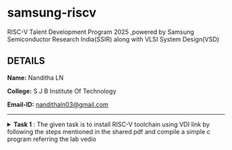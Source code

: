 # samsung-riscv
RISC-V Talent Development Program 2025 ,powered by Samsung Semiconductor Research India(SSIR) along with VLSI System Design(VSD)
## DETAILS
**Name:** Nanditha LN 

**College:** S J B Institute Of Technology 

**Email-ID:** nandithaln03@gmail.com 

-----------------------------------------------------------------------------------------------------------------------------------------------------------

<details>
<summary
>
  <b>Task 1</b> :
  The given task is to install RISC-V toolchain using VDI link by following the steps mentioned in the shared pdf and compile a simple c program referring the lab vedio 
</summary> 

### What is RISC-V Toolchain?
> The RISC-V toolchain comprises the assembler, compiler, linker, and debugger, each playing a critical role in developing and debugging software for RISC-V microcontrollers. Understanding how these components work together empowers developers to write efficient code, leverage existing libraries, and debug their applications effectively. By harnessing the power of the RISC-V toolchain, developers can unlock the full potential of this open-source instruction set architecture.
> 
**1. Compiling a simple C program to find the sum from 1 to n**

![Sum1ton(C lab)](https://github.com/user-attachments/assets/ba20856e-fd95-45c2-9412-59f3a7791c21)

**2. O1 command and object dump**

### What is Object Dump?
>Objdump provides the address, the encoding, and the mnemonics. RISC-V objdump will work on any binary that contains RISC-V code. That includes executables, object files, and shared libraries.
>

Code for O1:

```
$ riscv64-unknown-elf-gcc -O1 -mabi=lp64 -march=rv64i -o sum1ton.o sum1ton.c
$ riscv64-unknown-elf-objdump -d sum1ton.o
```

![Cat command](https://github.com/user-attachments/assets/5118a693-c2ef-4bcb-9e99-ee57b94360ea)

![objdump](https://github.com/user-attachments/assets/8fdb3eba-d04a-49f6-a742-799e6d5f8d6d)

The main section is found in the object dump 

![objdump main section](https://github.com/user-attachments/assets/98b32a57-bf34-4a5d-808e-20ae755f2a8c)

**3. To find object dump using Ofast command**

Code:

```
$ riscv64-unknown-elf-gcc -Ofast -mabi=lp64 -march=rv64i -o sum1ton.o sum1ton.c
$ riscv-unknown-elf-objdump -d sum1ton.o
```
Here d stands for dis assemble 
![objectdump using Ofast](https://github.com/user-attachments/assets/e3e26e37-ff7e-4d3c-847d-c1d508b9d468)

--------------------------------------------------------------------------------------------------------------------------------------------------

<details>
<summary>
<b>Task 2:</b> This task is to compile a new simple C program and collect the RISC-V object dump using both -O1 and -Ofast </summary>

Program to find whether the entered number is prime number or not:
```
#include<stdio.h>
int main()
{
  int i,num,temp=0;
  printf("Enter a number");
  scanf("%d",&num);
  for(i=2;i<=num/2;i++)
  {
    if(num%i==0)
    {
     temp++;
     break;
     }
  }
  if(temp==0&&num!=1)
  {
   printf("%d is a prime number\n",num)
  }
  else
  {
   printf("%d is not a prime number\n",num)
  }
  return 0;
}
```
**The related files are attached below**
![prime c and output](https://github.com/user-attachments/assets/3a8c6706-fa53-41d4-ba40-9fc8c0e65a59)

### What is spike command?
>spike command is similar to the ```./a.out``` command where it is used to see the output but spike is used to see output in riscv simulator. The output produced is same as the a.out command.

``` spike pk prime.c```


**To find the ```objdump``` the procedure is similar to the previous task given where we run the program for sum1ton.c**

![output using spike](https://github.com/user-attachments/assets/df091ccd-e227-4504-b2c5-af8cf6beae2c)

![O1](https://github.com/user-attachments/assets/fc5ead42-208e-42ae-b286-993d5cf060ae)

![O1 obj](https://github.com/user-attachments/assets/fb002211-fcb3-452d-8421-80c7249218d4)

![Ofast](https://github.com/user-attachments/assets/cb3cc93b-3282-4a67-9ace-def8613d0277)

![Ofast obj](https://github.com/user-attachments/assets/ec740678-18c0-416f-b4e9-d10a38fc2bdc)

**To find the contents present in the main section or any other section the following code is used where lui stands for ***load upper immediate*****

```
spike -d pk prime.o

```

![load upper immediate](https://github.com/user-attachments/assets/96d1529f-d773-4685-88e6-8a22a20edfd3)

----------------------------------------------------------------------------------------------------------------------------------------------------------------------------------------------------------------------------------------------------------------------------

<details>
<summary>
<b>Task 3 : </b> the third task is To identify **15 unique RISC-V instructions and determine the 32-bit instruction** code</summary>

RISC-V (Reduced Instruction Set Computer - Version 5) is an open, free instruction set architecture (ISA) that follows the RISC principles. It was designed to be simple, clean, and extensible, making it suitable for a wide range of computing applications.

**1. Instruction Set**

**Base ISA:** RISC-V has a small, fixed set of base instructions. The simplest one is RV32I, which is a 32-bit integer base ISA. There's also RV64I for 64-bit systems.

**Extensions:** RISC-V is modular, with optional extensions like M (integer multiplication and division), A (atomic instructions), F (single-precision floating point), D (double-precision floating point), etc.

**Custom Extensions:** Users can define their custom extensions while keeping compatibility with the base ISA.


**2. Instruction Formats**

**Fixed-Length:** All instructions are 32 bits long (with some optional 16-bit compressed instructions for efficiency).
Formats: RISC-V has several instruction formats like R-type (Register), I-type (Immediate), S-type (Store), B-type (Branch), U-type (Upper Immediate), and J-type (Jump).

**3. Load/Store Architecture**
RISC-V follows the load/store architecture, meaning that it can only perform arithmetic operations on registers, not directly on memory. Data must first be loaded into registers, manipulated, and then stored back to memory if needed.

**4. Simplicity and Regularity**
Instructions have a consistent format, which simplifies decoding and execution.
There are fewer instructions compared to CISC (Complex Instruction Set Computer) architectures, making RISC-V simpler to implement in hardware.


**5. Advantages of RISC-V**

***Open Standard:*** It's not bound by proprietary rights, making it widely accessible for research, teaching, and industry.

***Scalability:*** Can be used in a wide range of devices from tiny embedded systems to powerful supercomputers.

***Efficiency:*** The simplicity and modularity often lead to better performance and energy efficiency.

**Step 1:** Create prime.o file 

### Why covert the c file to object file?
> The ```gcc``` compiler translates source code to machine code but in object file . The object file is a binary file that contains the machine code for the compiled source code, along with information about external symbols (functions or variables defined in other files).

Code:
```
$ cat prime.c
$ riscv64-unknown-elf-gcc -O1 -mabi=lp64 -march=rv64i -o prime.o prime.c
$ ls -ltr
```

**Step 2:** Get the ```objdump``` for the object file and navigate to the ```main``` section 

Code:
```
$ risvc64-unknown-elf-objdump -d prime.o
```

**Step 3:** Identify the instruction format 

### RISC-V Instruction formats

In RISC-V, an instruction format refers to the layout or structure of an instruction in memory, defining how the binary representation of the instruction is split into various fields. Each field specifies different parts of the operation, like the opcode, registers, immediate values, etc.

RISC-V instructions are fixed-length (32 bits) and follow a few primary formats, each serving a different type of instruction (arithmetic, load/store, branching, etc.).

### Types of Instruction Format 

* **R-Type** - Register type
* **I-Type** - Immediate type
* **S-Type** - Store type
* **B-Type** - Branch type
* **U-Type** - Upper-intermmediate type
* **J-Type** - Jump type

### 1. R-Type/Register type
* Used for arithmetic and logical instructions that operate on registers.

      [funct7 | rs2 | rs1 | funct3 | rd | opcode]
        7bit   5bit  5bit    3bit    5bit  7bit 

   * **funct7:** 7 bits that specify the operation's variant.
   * **rs2:** 5 bits specifying the second source register.
   * **rs1:** 5 bits specifying the first source register.
   * **funct3:** 3 bits specifying the operation (e.g., add, sub, etc.).
   * **rd:** 5 bits specifying the destination register where the result will be stored.
   * **opcode:** 7 bits specifying the operation (e.g., arithmetic operation, logical operation).
     
**Example:** ```add``` instruction adds two registers and stores the result in a third register.

### 2. I-Type/Immediate type 
* Used for operations that involve an immediate value (constant).

      [imm[11:0] | rs1 | funct3 | rd | opcode]
        12bit     5bit   3bit    5bit  7bit

    * **imm[11:0]:** 12 bits immediate value (constant).
    * **rs1:** 5 bits specifying the source register.
    * **funct3:** 3 bits specifying the operation.
    * **rd:** 5 bits specifying the destination register.
    * **opcode:** 7 bits specifying the operation.
      
  **Example:** ```addi``` adds an immediate value to a register.

### 3. S-Type/Store type
  * Used for store instructions that write data from a register to memory.

        [imm[11:5] | rs2 | rs1 | funct3 | imm[4:0] | opcode]
           7bit      5bit   5bit   3bit    5bit       7bit   

     * **imm[11:5]:** 7 bits of the immediate value.
     * **rs2:** 5 bits specifying the source register (data to be stored).
     * **rs1:** 5 bits specifying the base register (address for storing).
     * **funct3:** 3 bits specifying the store operation.
     * **imm[4:0]:** 5 bits of the immediate value.
     * **opcode:** 7 bits specifying the store instruction.

Example: ```sw``` stores a word (32 bits) from a register to memory.

 ### 4. B-Type/Branch type 
  * Used for conditional branch instructions.
 
        [imm[12] | imm[10:5] | rs2 | rs1 | funct3 | imm[4:1] | imm[11] | opcode]

      * **imm:** 12 bits immediate value that represents the offset for the branch.
      * **rs2:** 5 bits specifying the second register (used for comparison).
      * **rs1:** 5 bits specifying the first register (used for comparison).
      * **funct3:** 3 bits specifying the branch condition (e.g., equal, not equal).
      * **opcode:** 7 bits specifying the branch instruction.
        
**Example:** ```beq``` branches if two registers are equal.

### 5. U-Type/Upper-immediate type
* Used for instructions that need a large immediate value (used for loading constants).

       [imm[31:12] | rd | opcode]

  * **imm[31:12]:** 20 bits of the immediate value (upper part of the immediate).
  * **rd:** 5 bits specifying the destination register.
  * **opcode:** 7 bits specifying the operation.
    
**Example:** ```lui``` loads an immediate value into the upper 20 bits of a register.

### 6. J-Type/Jump type
* Used for jump instructions that use a large offset.

       [imm[20] | imm[10:1] | imm[11] | imm[19:12] | rd | opcode]

    * **imm:** 21 bits immediate value that specifies the jump target.
    * **rd:** 5 bits (usually unused in jump instructions).
    * **opcode:** 7 bits specifying the jump operation.

***Example:** ```jal``` performs a jump and link.


### **1. `addi` - Add Immediate** (for initializing `temp = 0`)
- **Format Type**: **I-type**
  - **Explanation**: The `addi` instruction adds an immediate value to a register.
- **32-bit Binary**:  
  `000000000000 | 00000 | 000 | 01000 | 0010011`
  - This corresponds to `addi x8, x0, 0`.

### **2. `lw` - Load Word** (loading `num` from memory)
- **Format Type**: **I-type**
  - **Explanation**: Loads a word from memory into a register.
- **32-bit Binary**:  
  `000000000000 | 00000 | 010 | 00001 | 0000011`
  - This corresponds to `lw x1, 0(x0)` (assuming `num` is stored at address 0).

### **3. `addi` - Add Immediate** (setting loop index `i = 2`)
- **Format Type**: **I-type**
  - **Explanation**: Adds immediate value to the register for the loop variable `i = 2`.
- **32-bit Binary**:  
  `000000000010 | 00000 | 000 | 00010 | 0010011`
  - This corresponds to `addi x2, x0, 2`.

### **4. `div` - Division** (for `num / 2` in the for loop)
- **Format Type**: **R-type**
  - **Explanation**: Divides the contents of two registers (`num` and `2`).
- **32-bit Binary**:  
  `0000001 | 00001 | 00010 | 000 | 0110011`
  - This corresponds to `div x3, x1, x2`.

### **5. `blt` - Branch if Less Than** (for checking if `i <= num / 2`)
- **Format Type**: **B-type**
  - **Explanation**: Branches if `x3 < x2`, checking loop condition.
- **32-bit Binary**:  
  `0000000 | 00010 | 00001 | 100 | 0000000 | 0000 | 0 | 1100011`
  - This corresponds to `blt x3, x2, end_loop`.

### **6. `rem` - Remainder** (for `num % i`)
- **Format Type**: **R-type**
  - **Explanation**: Computes the remainder when dividing `num` by `i`.
- **32-bit Binary**:  
  `0000001 | 00001 | 00010 | 100 | 0110011`
  - This corresponds to `rem x4, x1, x2`.

### **7. `beq` - Branch if Equal** (for `num % i == 0`)
- **Format Type**: **B-type**
  - **Explanation**: Branches if `x4 == x0`, i.e., when `num % i == 0`.
- **32-bit Binary**:  
  `0000000 | 00000 | 00001 | 000 | 0000000 | 0000 | 0 | 1100011`
  - This corresponds to `beq x4, x0, next`.

### **8. `addi` - Add Immediate** (for `temp++`)
- **Format Type**: **I-type**
  - **Explanation**: Adds immediate value to `temp` (incrementing it).
- **32-bit Binary**:  
  `000000000001 | 01000 | 000 | 00101 | 0010011`
  - This corresponds to `addi x5, x8, 1`.

### **9. `bne` - Branch if Not Equal** (for checking if `temp != 0`)
- **Format Type**: **B-type**
  - **Explanation**: Branches if `temp != 0`.
- **32-bit Binary**:  
  `0000000 | 00001 | 00001 | 001 | 0000010 | 0000 | 0 | 1100011`
  - This corresponds to `bne x5, x0, prime_not_prime`.

### **10. `jal` - Jump and Link** (for prime check: jump to print "prime")
- **Format Type**: **J-type**
  - **Explanation**: Jumps to a specified address and saves the return address in a register.
- **32-bit Binary**:  
  `000000000000 | 00010 | 0110111`
  - This corresponds to `jal x2, print_prime`.

### **11. `addi` - Add Immediate** (return 0, `temp = 0`)
- **Format Type**: **I-type**
  - **Explanation**: Add immediate value to register for the return value.
- **32-bit Binary**:  
  `000000000000 | 00000 | 000 | 01010 | 0010011`
  - This corresponds to `addi x10, x0, 0`.

### **12. `sw` - Store Word** (store the value of `num` for printing)
- **Format Type**: **S-type**
  - **Explanation**: Stores a word from a register to memory.
- **32-bit Binary**:  
  `0000000 | 00011 | 00001 | 010 | 00000 | 0100011`
  - This corresponds to `sw x1, 0(x3)`.

### **13. `lui` - Load Upper Immediate** (set up `x2` register with high immediate value)
- **Format Type**: **U-type**
  - **Explanation**: Loads a 20-bit immediate into the upper 20 bits of a register.
- **32-bit Binary**:  
  `000000000000 | 00010 | 0110111`
  - This corresponds to `lui x2, 0`.

### **14. `xori` - Exclusive OR Immediate** (for bitwise manipulation, if applicable)
- **Format Type**: **I-type**
  - **Explanation**: Performs bitwise XOR between a register and an immediate value.
- **32-bit Binary**:  
  `000000000000 | 00001 | 100 | 00010 | 0010011`
  - This corresponds to `xori x2, x1, 0`.

### **15. `and` - Bitwise AND** (for masking or setting flags)
- **Format Type**: **R-type**
  - **Explanation**: Performs a bitwise AND operation between two registers.
- **32-bit Binary**:  
  `00001 | 00010 | 00000 | 00000 | 0110011`
  - This corresponds to `and x2, x3, x0`.

---

<details>
<summary>
<b>Task 4:</b> the Task 4 is to perform a functional simulation of the given RISC-V Core Verilog netlist and testbench </summary>


**Step 1:**
   * To download the Verilog netlist and test bench from the reference GitHub repository https://github.com/vinayrayapati/rv32i
   * We are downloading the file because the designing of RISC-V architecture and writing its testbench is not a part of this internship.

 **Step 2:**
  * Install the suitable simulation tool that is ```iverilog``` and ```gtkwave```
  * To install them use the foloowing command
    ```
    $ istall apt iverilog
    $ install apt gtkwave
    ```
    **Step 3:**
     * To run and simulate use the foloowing command
       ```
       $ iverilog -o iiitb_rv32i iiitb_rv32i.v iiitb_rv32i_tb.v
       ```
     * This will create the vcd file

**Step 4:**
 * To see the waveform in gtkwave use the following command use the vcd file created earlier
   ```
   $ gtkwave iiitb_rv32i.vcd
   ```

**Step 5:**
 * Analyze the output waveform.
 * The bit pattern will not match the instruction found in Task 3
 * **O1 ≠ O2**

**1. ```Add R6, R2, R1```**

 *  A=1
 *  B=2
 *  The out put is 3 as the command ```Add``` adds the given inputs
 *  32 bit --> 02208300
   
![Add](https://github.com/user-attachments/assets/0818f8d0-3744-4469-81f3-50d591093e30)

 **2. ```ADDI R12, R4, 5```**

  * A=4
  * B=5
  * Output is 9 it adds the number with the immediate value
  * 32 bit --> 00520600
 
 ![addi](https://github.com/user-attachments/assets/65a51888-7f63-4829-95cb-9bf7c4d98ca7)

 **3.```AND R8, R1, R3```**

 * A=3
 * B=1
 * Output is 1 [ 3&1 = 1]
 * 32 bit --> 0230A400

 ![and](https://github.com/user-attachments/assets/1e7dd2e2-f149-4a65-b929-364efcb4f6c0)

 **4.```BEQ R0, R0, 15```**

 * Value stored= 0
 * incremented by 15=25
 * 32 bit --> 00F0002
 
![beq](https://github.com/user-attachments/assets/0bc9f531-5edb-4e94-b3e8-a83bd44e3674)

**5.```BNE R0, R1, 20```**

 * Checks both the value stored
 * if not equal increments by 20 = 46
 * 32 bit --> 01409002

![bne](https://github.com/user-attachments/assets/0ea6f2f1-f145-43a7-9596-c2a37e82e720)

**6.```OR R9, R2, R5```**

 * A=2
 * B=5
 * Output is 7
 * 32 bit --> 02513480

![or](https://github.com/user-attachments/assets/8b569d45-f71b-496a-a91e-9f8293bf964f)

**7.```SLL R15, R1, R2```**

 * The output is 4
 * this operator shifts 1 as the value is 2 001 is shifted to 100
 * 32 bit --> 2131843

![sll](https://github.com/user-attachments/assets/34e2e0fc-2639-4aa8-9685-5b45a66f2823)

**8.```SLT R1, R2, R4```**

 * Compares the stored value if true 1 else 0
 * 2 and 4 -- 2 < 4 hence 1
 * 32 bit --> 02415580

![slt](https://github.com/user-attachments/assets/2c58ca8d-3f57-457b-8f59-fc5d2683d6d2)

**9.```SUB R7, R1, R2```**

 * This operator or intsruction substracts the 2 stored value
 * A=1
 * B=2
 * A-B = 1-2 = -1
 * 32 bit --> 02209380
 
![sub](https://github.com/user-attachments/assets/ea0531eb-3a77-4cc5-9764-65b4d31c7c32)

**10.```XOR R10, R1, R4```**

 * It performs bitwise XOR function
 * A=1
 * B=5
 * output is 5
 * 32 bit --> 0240C500

![xor](https://github.com/user-attachments/assets/235de2a8-3f3f-446e-a00c-a4550e36ded7)

---

<details>
<summary>
<b>Task 5:</b> This task is to add project name with brief overview and components required </summary>
    
### Overview

This project adds a 16x2 LCD display to the digital lock system to show user-friendly messages. The system accepts input via push buttons to form a "password," compares it with a predefined code, and provides feedback on the LCD. If the password is correct, an LED or buzzer activates to indicate success. If incorrect, an error message appears, and the lock remains closed.


### Components required 

 * VSDSquadron Board: The RISC-V-based development board for running the code.
 * 16x2 LCD Display: To display messages like "Enter Password" or "Access Denied."
 * Push Buttons (3 or more): Used for entering the password.
 * Resistors:
     * Pull-up resistors for the push buttons.
     * 220-ohm resistors for LEDs.
 * LEDs:
   * One LED to indicate "Unlock."
   * Optionally, another LED for "Lock."
 * Buzzer (optional): Provides an audible alert on success.
 * Potentiometer (10k ohm): Adjusts the LCD screen's contrast.
 * Wires and Breadboard: For connections.

### Circuit Connection For Digital Lock System

  * Connect one terminal of each button to a GPIO pin
  * The other terminal of each button connects to GND.
  * Add pull-up resistors (10k ohm) to each GPIO pin to ensure stable input readings.
  * Unlock LED:
      * Connect the positive leg (anode) to GPIO_5.
      * Connect the negative leg (cathode) to GND through a 220-ohm resistor.
  * Connect the I2C module's:
       * SCL → GPIO_8
       * SDA → GPIO_9
       * VCC → 5V
       * GND → GND

### Pinout diagram 

   | **Component**        | **GPIO Pin**     | **Description**                   |
|----------------------|------------------|-----------------------------------|
| **Button 1**         | GPIO_0           | Input for first digit (Button 1)  |
| **Button 2**         | GPIO_1           | Input for second digit (Button 2) |
| **Button 3**         | GPIO_2           | Input for third digit (Button 3)  |
| **Lock LED**         | GPIO_5           | LED lights up when password is incorrect |
| **Buzzer**           | GPIO_7           | Provides sound feedback for correct password |
| **LCD SDA (Data)**   | GPIO_8           | I2C data line for LCD             |
| **LCD SCL (Clock)**  | GPIO_9           | I2C clock line for LCD            |
| **VCC**              | VCC (3.3V or 5V) | Power supply for components       |
| **GND**              | GND              | Ground connection for components |







